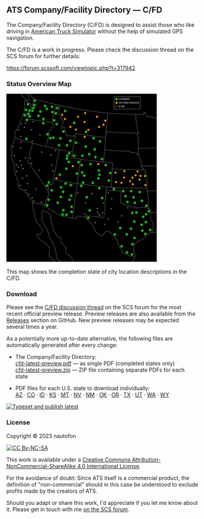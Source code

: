 ## ATS Company/Facility Directory — C/FD

The Company/Facility Directory (C/FD) is designed to assist those who like
driving in [American Truck Simulator](https://americantrucksimulator.com/)
without the help of simulated GPS navigation.

The C/FD is a work in progress. Please check the discussion thread on the
SCS forum for further details:

https://forum.scssoft.com/viewtopic.php?t=317942

### Status Overview Map

<a href="https://github.com/nautofon/cfd/blob/main/status%20map%20C:FD.svg"><img src="https://github.com/nautofon/cfd/raw/main/status%20map%20C%3AFD.svg?sanitize=true" height="440" alt="Status map C/FD" /></a>

This map shows the completion state of city location descriptions in the C/FD.

### Download

Please see the [C/FD discussion thread](https://forum.scssoft.com/viewtopic.php?t=317942)
on the SCS forum for the most recent official preview release.
Preview releases are also available from the
[Releases](https://github.com/nautofon/cfd/releases) section on GitHub.
New preview releases may be expected several times a year.

As a potentially more up-to-date alternative, the following files are automatically generated after every change:

* The Company/Facility Directory:  
    [cfd-latest-preview.pdf](https://nautofon.github.io/cfd/cfd-latest-preview.pdf)
    — as single PDF (completed states only)  
    [cfd-latest-preview.zip](https://nautofon.github.io/cfd/cfd-latest-preview.zip)
    — ZIP file containing separate PDFs for each state

* PDF files for each U.S. state to download individually:  
    [AZ](https://nautofon.github.io/cfd/cfd-latest-preview-az.pdf)
    · [CO](https://nautofon.github.io/cfd/cfd-latest-preview-co.pdf)
    · [ID](https://nautofon.github.io/cfd/cfd-latest-preview-id.pdf)
    · [KS](https://nautofon.github.io/cfd/cfd-latest-preview-ks.pdf)
    · [MT](https://nautofon.github.io/cfd/cfd-latest-preview-mt.pdf)
    · [NV](https://nautofon.github.io/cfd/cfd-latest-preview-nv.pdf)
    · [NM](https://nautofon.github.io/cfd/cfd-latest-preview-nm.pdf)
    · [OK](https://nautofon.github.io/cfd/cfd-latest-preview-ok.pdf)
    · [OR](https://nautofon.github.io/cfd/cfd-latest-preview-or.pdf)
    · [TX](https://nautofon.github.io/cfd/cfd-latest-preview-tx.pdf)
    · [UT](https://nautofon.github.io/cfd/cfd-latest-preview-ut.pdf)
    · [WA](https://nautofon.github.io/cfd/cfd-latest-preview-wa.pdf)
    · [WY](https://nautofon.github.io/cfd/cfd-latest-preview-wy.pdf)

[![Typeset and publish latest](https://github.com/nautofon/cfd/actions/workflows/publish.yml/badge.svg)](https://github.com/nautofon/cfd/actions/workflows/publish.yml)

### License

Copyright © 2023 nautofon

[![CC By-NC-SA](https://i.creativecommons.org/l/by-nc-sa/4.0/88x31.png)](http://creativecommons.org/licenses/by-nc-sa/4.0/)

This work is available under a [Creative Commons Attribution-NonCommercial-ShareAlike 4.0 International License](http://creativecommons.org/licenses/by-nc-sa/4.0/).

For the avoidance of doubt: Since ATS itself is a commercial product,
the definition of "non-commercial" should in this case be understood
to exclude profits made by the creators of ATS.
<!--
In other words, if you adapting or sharing the C/FD somehow contributes
to more people buying ATS from SCS Software, that would *not* be a
violation of the license under these circumstances.
-->

Should you adapt or share this work, I'd appreciate if you let me know
about it. Please get in touch with me
[on the SCS forum](https://forum.scssoft.com/viewtopic.php?t=317942).

<!--
#### Limitations of the license's applicability

Copyright and database law has some statutory exceptions (that may
differ by jurisdiction). If the law says whatever you want to do is
allowed, then obviously licenses needn't bother you. You do still need
to have legal reasoning though.

As you will have noticed, the C/FD largely constitutes a recording of
*facts*. Since copyright only protects *creative* activities, facts are
not copyrighted. However, the way in which the facts are systematically
presented in the C/FD *is* the result of a creative effort which also
has taken a significant investment of time to assemble. As such, the
C/FD *is* covered by copyright and related rights, even though the
pure facts it describes are not.

To free yourself from any C/FD license issues, you could always create
your own *truly independent* description of those facts, i.e. without
using or referencing the C/FD at all. Such independent works *will*
differ from each other in ways easy to detect for an expert. So it would
be possible to tell whether you copied from the C/FD (and are thus bound
by the CC By-NC-SA license terms), or whether your work is in fact the
result of an independent creative effort.

In 2022, I've made some of the content which later was added to the C/FD
available for reuse elsewhere. That content might perhaps be a possible
starting point for such an independent work. It still remains available
today under a slightly less restrictive license, but it's not maintained
by me and will likely become increasingly outdated as time passes. See
["User:Nautofon" on Fandom](https://truck-simulator.fandom.com/wiki/User:Nautofon)
for details.

Finally, if nothing else fits, asking me for an individual exception may
be a viable option. Feel free to get in touch.
-->
